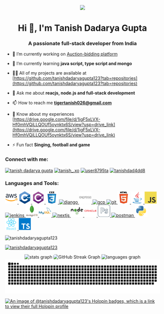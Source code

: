 <div align="center">
  <img height="200" src="https://res.cloudinary.com/ds2neoo6i/image/upload/v1726393881/VirtuaVerse__Cyberpunk_and_Pixels_qfgq91.gif"  />
</div>

<h1 align="center">Hi 👋, I'm Tanish Dadarya Gupta</h1>
<h3 align="center">A passionate full-stack developer from India</h3>

- 🔭 I’m currently working on [Auction-bidding platform](https://github.com/tanishdadaryagupta123/AUCTION_BIDDING-_PLATFORM)

- 🌱 I’m currently learning **java script, type script and mongo**

- 👨‍💻 All of my projects are available at [https://github.com/tanishdadaryagupta123?tab=repositories](https://github.com/tanishdadaryagupta123?tab=repositories)

- 💬 Ask me about **reacjs, node.js and full-stack development**

- 📫 How to reach me **tigertanish026@gmail.com**

- 📄 Know about my experiences [https://drive.google.com/file/d/1igF5xLVX-Hf0mhVQiLLQOUf5oynktx6S/view?usp=drive_link](https://drive.google.com/file/d/1igF5xLVX-Hf0mhVQiLLQOUf5oynktx6S/view?usp=drive_link)

- ⚡ Fun fact **Singing, football and game**

<h3 align="left">Connect with me:</h3>
<p align="left">
<a href="https://linkedin.com/in/tanish dadarya gupta" target="blank"><img align="center" src="https://raw.githubusercontent.com/rahuldkjain/github-profile-readme-generator/master/src/images/icons/Social/linked-in-alt.svg" alt="tanish dadarya gupta" height="30" width="40" /></a>
<a href="https://instagram.com/tanish_.xo" target="blank"><img align="center" src="https://raw.githubusercontent.com/rahuldkjain/github-profile-readme-generator/master/src/images/icons/Social/instagram.svg" alt="tanish_.xo" height="30" width="40" /></a>
<a href="https://www.leetcode.com/user8795ta" target="blank"><img align="center" src="https://raw.githubusercontent.com/rahuldkjain/github-profile-readme-generator/master/src/images/icons/Social/leet-code.svg" alt="user8795ta" height="30" width="40" /></a>
<a href="https://auth.geeksforgeeks.org/user/tanishdad4dd8" target="blank"><img align="center" src="https://raw.githubusercontent.com/rahuldkjain/github-profile-readme-generator/master/src/images/icons/Social/geeks-for-geeks.svg" alt="tanishdad4dd8" height="30" width="40" /></a>
</p>

<h3 align="left">Languages and Tools:</h3>
<p align="left"> <a href="https://aws.amazon.com" target="_blank" rel="noreferrer"> <img src="https://raw.githubusercontent.com/devicons/devicon/master/icons/amazonwebservices/amazonwebservices-original-wordmark.svg" alt="aws" width="40" height="40"/> </a> <a href="https://www.w3schools.com/cpp/" target="_blank" rel="noreferrer"> <img src="https://raw.githubusercontent.com/devicons/devicon/master/icons/cplusplus/cplusplus-original.svg" alt="cplusplus" width="40" height="40"/> </a> <a href="https://www.w3schools.com/cs/" target="_blank" rel="noreferrer"> <img src="https://raw.githubusercontent.com/devicons/devicon/master/icons/csharp/csharp-original.svg" alt="csharp" width="40" height="40"/> </a> <a href="https://www.w3schools.com/css/" target="_blank" rel="noreferrer"> <img src="https://raw.githubusercontent.com/devicons/devicon/master/icons/css3/css3-original-wordmark.svg" alt="css3" width="40" height="40"/> </a> <a href="https://www.djangoproject.com/" target="_blank" rel="noreferrer"> <img src="https://cdn.worldvectorlogo.com/logos/django.svg" alt="django" width="40" height="40"/> </a> <a href="https://expressjs.com" target="_blank" rel="noreferrer"> <img src="https://raw.githubusercontent.com/devicons/devicon/master/icons/express/express-original-wordmark.svg" alt="express" width="40" height="40"/> </a> <a href="https://cloud.google.com" target="_blank" rel="noreferrer"> <img src="https://www.vectorlogo.zone/logos/google_cloud/google_cloud-icon.svg" alt="gcp" width="40" height="40"/> </a> <a href="https://git-scm.com/" target="_blank" rel="noreferrer"> <img src="https://www.vectorlogo.zone/logos/git-scm/git-scm-icon.svg" alt="git" width="40" height="40"/> </a> <a href="https://www.w3.org/html/" target="_blank" rel="noreferrer"> <img src="https://raw.githubusercontent.com/devicons/devicon/master/icons/html5/html5-original-wordmark.svg" alt="html5" width="40" height="40"/> </a> <a href="https://www.java.com" target="_blank" rel="noreferrer"> <img src="https://raw.githubusercontent.com/devicons/devicon/master/icons/java/java-original.svg" alt="java" width="40" height="40"/> </a> <a href="https://developer.mozilla.org/en-US/docs/Web/JavaScript" target="_blank" rel="noreferrer"> <img src="https://raw.githubusercontent.com/devicons/devicon/master/icons/javascript/javascript-original.svg" alt="javascript" width="40" height="40"/> </a> <a href="https://www.jenkins.io" target="_blank" rel="noreferrer"> <img src="https://www.vectorlogo.zone/logos/jenkins/jenkins-icon.svg" alt="jenkins" width="40" height="40"/> </a> <a href="https://www.mongodb.com/" target="_blank" rel="noreferrer"> <img src="https://raw.githubusercontent.com/devicons/devicon/master/icons/mongodb/mongodb-original-wordmark.svg" alt="mongodb" width="40" height="40"/> </a> <a href="https://www.mysql.com/" target="_blank" rel="noreferrer"> <img src="https://raw.githubusercontent.com/devicons/devicon/master/icons/mysql/mysql-original-wordmark.svg" alt="mysql" width="40" height="40"/> </a> <a href="https://nextjs.org/" target="_blank" rel="noreferrer"> <img src="https://cdn.worldvectorlogo.com/logos/nextjs-2.svg" alt="nextjs" width="40" height="40"/> </a> <a href="https://nodejs.org" target="_blank" rel="noreferrer"> <img src="https://raw.githubusercontent.com/devicons/devicon/master/icons/nodejs/nodejs-original-wordmark.svg" alt="nodejs" width="40" height="40"/> </a> <a href="https://www.oracle.com/" target="_blank" rel="noreferrer"> <img src="https://raw.githubusercontent.com/devicons/devicon/master/icons/oracle/oracle-original.svg" alt="oracle" width="40" height="40"/> </a> <a href="https://www.photoshop.com/en" target="_blank" rel="noreferrer"> <img src="https://raw.githubusercontent.com/devicons/devicon/master/icons/photoshop/photoshop-line.svg" alt="photoshop" width="40" height="40"/> </a> <a href="https://postman.com" target="_blank" rel="noreferrer"> <img src="https://www.vectorlogo.zone/logos/getpostman/getpostman-icon.svg" alt="postman" width="40" height="40"/> </a> <a href="https://www.python.org" target="_blank" rel="noreferrer"> <img src="https://raw.githubusercontent.com/devicons/devicon/master/icons/python/python-original.svg" alt="python" width="40" height="40"/> </a> <a href="https://reactjs.org/" target="_blank" rel="noreferrer"> <img src="https://raw.githubusercontent.com/devicons/devicon/master/icons/react/react-original-wordmark.svg" alt="react" width="40" height="40"/> </a> <a href="https://www.typescriptlang.org/" target="_blank" rel="noreferrer"> <img src="https://raw.githubusercontent.com/devicons/devicon/master/icons/typescript/typescript-original.svg" alt="typescript" width="40" height="40"/> </a> </p>

<p align="left"> <img src="https://komarev.com/ghpvc/?username=tanishdadaryagupta123&label=Profile%20views&color=0e75b6&style=flat" alt="tanishdadaryagupta123" /> </p>

<p align="left"> <a href="https://github.com/ryo-ma/github-profile-trophy"><img src="https://github-profile-trophy.vercel.app/?username=tanishdadaryagupta123" alt="tanishdadaryagupta123" /></a> </p>


<div align="center">
  <img src="https://github-readme-stats.vercel.app/api?username=tanishdadaryagupta123&hide_title=false&hide_rank=false&show_icons=true&include_all_commits=true&count_private=true&disable_animations=false&theme=dracula&locale=en&hide_border=false" height="150" alt="stats graph"  />
<!--   <img src="https://streak-stats.demolab.com?user=tanishdadaryagupta123&locale=en&mode=daily&theme=dracula&hide_border=false&border_radius=5" height="150" alt="streak graph"  /> -->
  <img 
  src="https://streak-stats.demolab.com?user=tanishdadaryagupta123&locale=en&mode=daily&theme=dracula&hide_border=false&border_radius=5" 
  alt="GitHub Streak Graph" 
  style="height: 150px; border-radius: 5px; border: none;" 
/>

  <img src="https://github-readme-stats.vercel.app/api/top-langs?username=tanishdadaryagupta123&locale=en&hide_title=false&layout=compact&card_width=320&langs_count=5&theme=dracula&hide_border=false" height="150" alt="languages graph"  />
</div>

<img src="https://raw.githubusercontent.com/tanishdadaryagupta123/tanishdadaryagupta123/output/snake.svg" alt="Snake animation" />

[![An image of @tanishdadaryagupta123's Holopin badges, which is a link to view their full Holopin profile](https://holopin.me/tanishdadaryagupta123)](https://holopin.io/@tanishdadaryagupta123)
